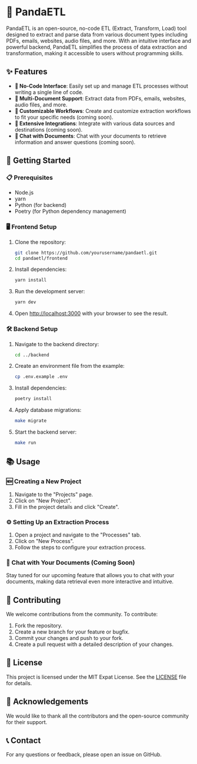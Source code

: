 # 🐼 PandaETL

PandaETL is an open-source, no-code ETL (Extract, Transform, Load) tool designed to extract and parse data from various document types including PDFs, emails, websites, audio files, and more. With an intuitive interface and powerful backend, PandaETL simplifies the process of data extraction and transformation, making it accessible to users without programming skills.

## ✨ Features

- **📝 No-Code Interface**: Easily set up and manage ETL processes without writing a single line of code.
- **📄 Multi-Document Support**: Extract data from PDFs, emails, websites, audio files, and more.
- **🔧 Customizable Workflows**: Create and customize extraction workflows to fit your specific needs (coming soon).
- **🔗 Extensive Integrations**: Integrate with various data sources and destinations (coming soon).
- **💬 Chat with Documents**: Chat with your documents to retrieve information and answer questions (coming soon).

## 🚀 Getting Started

### 📋 Prerequisites

- Node.js
- yarn
- Python (for backend)
- Poetry (for Python dependency management)

### 🖥️ Frontend Setup

1. Clone the repository:

   ```bash
   git clone https://github.com/yourusername/pandaetl.git
   cd pandaetl/frontend
   ```

2. Install dependencies:

   ```bash
   yarn install
   ```

3. Run the development server:

   ```bash
   yarn dev
   ```

4. Open [http://localhost:3000](http://localhost:3000) with your browser to see the result.

### 🛠️ Backend Setup

1. Navigate to the backend directory:

   ```bash
   cd ../backend
   ```

2. Create an environment file from the example:

   ```bash
   cp .env.example .env
   ```

3. Install dependencies:

   ```bash
   poetry install
   ```

4. Apply database migrations:

   ```bash
   make migrate
   ```

5. Start the backend server:
   ```bash
   make run
   ```

## 📚 Usage

### 🆕 Creating a New Project

1. Navigate to the "Projects" page.
2. Click on "New Project".
3. Fill in the project details and click "Create".

### ⚙️ Setting Up an Extraction Process

1. Open a project and navigate to the "Processes" tab.
2. Click on "New Process".
3. Follow the steps to configure your extraction process.

### 💬 Chat with Your Documents (Coming Soon)

Stay tuned for our upcoming feature that allows you to chat with your documents, making data retrieval even more interactive and intuitive.

## 🤝 Contributing

We welcome contributions from the community. To contribute:

1. Fork the repository.
2. Create a new branch for your feature or bugfix.
3. Commit your changes and push to your fork.
4. Create a pull request with a detailed description of your changes.

## 📜 License

This project is licensed under the MIT Expat License. See the [LICENSE](LICENSE) file for details.

## 🙏 Acknowledgements

We would like to thank all the contributors and the open-source community for their support.

## 📞 Contact

For any questions or feedback, please open an issue on GitHub.
